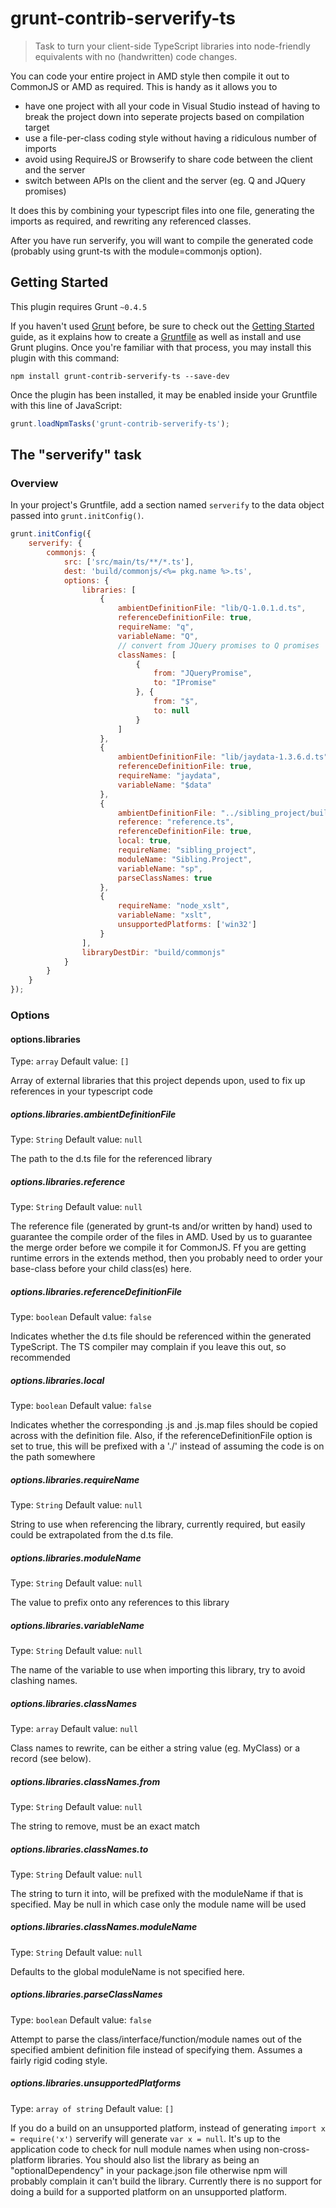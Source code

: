 # grunt-contrib-serverify-ts

> Task to turn your client-side TypeScript libraries into node-friendly equivalents with no (handwritten) code changes.

You can code your entire project in AMD style then compile it out to CommonJS or AMD as required. This is handy as it allows you to
  * have one project with all your code in Visual Studio instead of having to break the project down into seperate projects based on compilation target
  * use a file-per-class coding style without having a ridiculous number of imports
  * avoid using RequireJS or Browserify to share code between the client and the server
  * switch between APIs on the client and the server (eg. Q and JQuery promises)

It does this by combining your typescript files into one file, generating the imports as required, and rewriting any referenced classes.

After you have run serverify, you will want to compile the generated code (probably using grunt-ts with the module=commonjs option).

## Getting Started
This plugin requires Grunt `~0.4.5`

If you haven't used [Grunt](http://gruntjs.com/) before, be sure to check out the [Getting Started](http://gruntjs.com/getting-started) guide, as it explains how to create a [Gruntfile](http://gruntjs.com/sample-gruntfile) as well as install and use Grunt plugins. Once you're familiar with that process, you may install this plugin with this command:

```shell
npm install grunt-contrib-serverify-ts --save-dev
```

Once the plugin has been installed, it may be enabled inside your Gruntfile with this line of JavaScript:

```js
grunt.loadNpmTasks('grunt-contrib-serverify-ts');
```

## The "serverify" task

### Overview
In your project's Gruntfile, add a section named `serverify` to the data object passed into `grunt.initConfig()`.

```js
grunt.initConfig({
    serverify: {
        commonjs: {
            src: ['src/main/ts/**/*.ts'],
            dest: 'build/commonjs/<%= pkg.name %>.ts',
            options: {
                libraries: [
                    {
                        ambientDefinitionFile: "lib/Q-1.0.1.d.ts",
                        referenceDefinitionFile: true,
                        requireName: "q",
                        variableName: "Q",
                        // convert from JQuery promises to Q promises
                        classNames: [
                            {
                                from: "JQueryPromise",
                                to: "IPromise"
                            }, {
                                from: "$",
                                to: null
                            }
                        ]
                    },
                    {
                        ambientDefinitionFile: "lib/jaydata-1.3.6.d.ts",
                        referenceDefinitionFile: true,
                        requireName: "jaydata",
                        variableName: "$data"
                    },
                    {
                        ambientDefinitionFile: "../sibling_project/build/commonjs/sibling_project.data.d.ts",
                        reference: "reference.ts",
                        referenceDefinitionFile: true,
                        local: true,
                        requireName: "sibling_project",
                        moduleName: "Sibling.Project",
                        variableName: "sp",
                        parseClassNames: true
                    },
                    {
                        requireName: "node_xslt",
                        variableName: "xslt",
                        unsupportedPlatforms: ['win32']
                    }
                ],
                libraryDestDir: "build/commonjs"
            }
        }
    }
});
```

### Options

#### options.libraries
Type: `array`
Default value: `[]`

Array of external libraries that this project depends upon, used to fix up references in your typescript code

##### options.libraries.ambientDefinitionFile
Type: `String`
Default value: `null`

The path to the d.ts file for the referenced library

##### options.libraries.reference
Type: `String`
Default value: `null`

The reference file (generated by grunt-ts and/or written by hand) used to guarantee the compile order of the files in AMD.
Used by us to guarantee the merge order before we compile it for CommonJS. Ff you are getting runtime errors in the
extends method, then you probably need to order your base-class before your child class(es) here.

##### options.libraries.referenceDefinitionFile
Type: `boolean`
Default value: `false`

Indicates whether the d.ts file should be referenced within the generated TypeScript. The TS compiler may complain if
you leave this out, so recommended

##### options.libraries.local
Type: `boolean`
Default value: `false`

Indicates whether the corresponding .js and .js.map files should be copied across with the definition file. Also, if
the referenceDefinitionFile option is set to true, this will be prefixed with a './' instead of assuming the code is
on the path somewhere

##### options.libraries.requireName
Type: `String`
Default value: `null`

String to use when referencing the library, currently required, but easily could be extrapolated from the d.ts file.

##### options.libraries.moduleName
Type: `String`
Default value: `null`

The value to prefix onto any references to this library

##### options.libraries.variableName
Type: `String`
Default value: `null`

The name of the variable to use when importing this library, try to avoid clashing names.

##### options.libraries.classNames
Type: `array`
Default value: `null`

Class names to rewrite, can be either a string value (eg. MyClass) or a record (see below).

##### options.libraries.classNames.from

Type: `String`
Default value: `null`

The string to remove, must be an exact match

##### options.libraries.classNames.to

Type: `String`
Default value: `null`

The string to turn it into, will be prefixed with the moduleName if that is specified. May be null in which case only the module name will be used

##### options.libraries.classNames.moduleName

Type: `String`
Default value: `null`

Defaults to the global moduleName is not specified here.

##### options.libraries.parseClassNames
Type: `boolean`
Default value: `false`

Attempt to parse the class/interface/function/module names out of the specified ambient definition file instead of specifying them. Assumes a fairly rigid coding style.

##### options.libraries.unsupportedPlatforms
Type: `array of string`
Default value: `[]`

If you do a build on an unsupported platform, instead of generating `import x = require('x')` serverify will generate `var x = null`. It's up to the application code to check for null module names when using non-cross-platform libraries. You should also list the library as being an "optionalDependency" in your package.json file otherwise npm will probably complain it can't build the library. Currently there is no support for doing a build for a supported platform on an unsupported platform. 